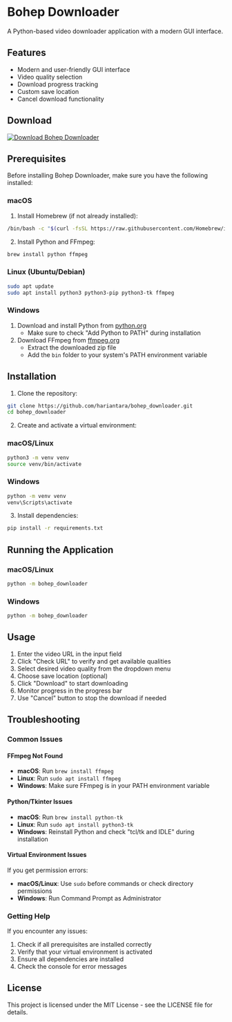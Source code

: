 # Bohep Downloader

A Python-based video downloader application with a modern GUI interface.

## Features

- Modern and user-friendly GUI interface
- Video quality selection
- Download progress tracking
- Custom save location
- Cancel download functionality

## Download

[![Download Bohep Downloader](https://img.shields.io/badge/Download-Bohep%20Downloader-blue.svg)](https://github.com/hariantara/bohep_downloader/releases/latest/download/Bohep%20Downloader.dmg)

## Prerequisites

Before installing Bohep Downloader, make sure you have the following installed:

### macOS
1. Install Homebrew (if not already installed):
```bash
/bin/bash -c "$(curl -fsSL https://raw.githubusercontent.com/Homebrew/install/HEAD/install.sh)"
```

2. Install Python and FFmpeg:
```bash
brew install python ffmpeg
```

### Linux (Ubuntu/Debian)
```bash
sudo apt update
sudo apt install python3 python3-pip python3-tk ffmpeg
```

### Windows
1. Download and install Python from [python.org](https://www.python.org/downloads/)
   - Make sure to check "Add Python to PATH" during installation
2. Download FFmpeg from [ffmpeg.org](https://ffmpeg.org/download.html)
   - Extract the downloaded zip file
   - Add the `bin` folder to your system's PATH environment variable

## Installation

1. Clone the repository:
```bash
git clone https://github.com/hariantara/bohep_downloader.git
cd bohep_downloader
```

2. Create and activate a virtual environment:

### macOS/Linux
```bash
python3 -m venv venv
source venv/bin/activate
```

### Windows
```bash
python -m venv venv
venv\Scripts\activate
```

3. Install dependencies:
```bash
pip install -r requirements.txt
```

## Running the Application

### macOS/Linux
```bash
python -m bohep_downloader
```

### Windows
```bash
python -m bohep_downloader
```

## Usage

1. Enter the video URL in the input field
2. Click "Check URL" to verify and get available qualities
3. Select desired video quality from the dropdown menu
4. Choose save location (optional)
5. Click "Download" to start downloading
6. Monitor progress in the progress bar
7. Use "Cancel" button to stop the download if needed

## Troubleshooting

### Common Issues

#### FFmpeg Not Found
- **macOS**: Run `brew install ffmpeg`
- **Linux**: Run `sudo apt install ffmpeg`
- **Windows**: Make sure FFmpeg is in your PATH environment variable

#### Python/Tkinter Issues
- **macOS**: Run `brew install python-tk`
- **Linux**: Run `sudo apt install python3-tk`
- **Windows**: Reinstall Python and check "tcl/tk and IDLE" during installation

#### Virtual Environment Issues
If you get permission errors:
- **macOS/Linux**: Use `sudo` before commands or check directory permissions
- **Windows**: Run Command Prompt as Administrator

### Getting Help

If you encounter any issues:
1. Check if all prerequisites are installed correctly
2. Verify that your virtual environment is activated
3. Ensure all dependencies are installed
4. Check the console for error messages

## License

This project is licensed under the MIT License - see the LICENSE file for details. 